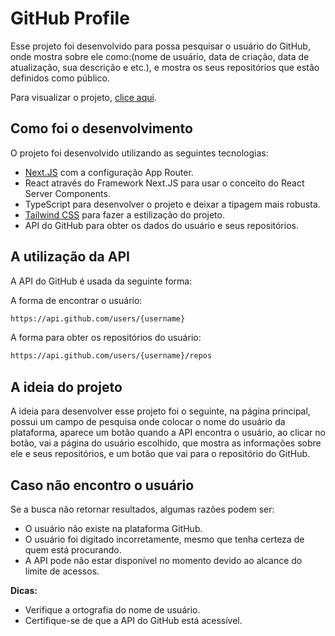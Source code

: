 # GitHub Profile

Esse projeto foi desenvolvido para possa pesquisar o usuário do GitHub, onde mostra sobre ele como:(nome de usuário, data de criação, data de atualização, sua descrição e etc.), e mostra os seus repositórios que estão definidos como público.

Para visualizar o projeto, [clice aqui](https://github-profile-lac.vercel.app).

## Como foi o desenvolvimento

O projeto foi desenvolvido utilizando as seguintes tecnologias:

- [Next.JS](https://nextjs.org/) com a configuração App Router.
- React através do Framework Next.JS para usar o conceito do React Server Components.
- TypeScript para desenvolver o projeto e deixar a tipagem mais robusta.
- [Tailwind CSS](https://tailwindcss.com/) para fazer a estilização do projeto.
- API do GitHub para obter os dados do usuário e seus repositórios.

## A utilização da API

A API do GitHub é usada da seguinte forma:

A forma de encontrar o usuário:
``` bash
https://api.github.com/users/{username}
```

A forma para obter os repositórios do usuário:
``` bash
https://api.github.com/users/{username}/repos
```

## A ideia do projeto

A ideia para desenvolver esse projeto foi o seguinte, na página principal, possui um campo de pesquisa onde colocar o nome do usuário da plataforma, aparece um botão quando a API encontra o usuário, ao clicar no botão, vai a página do usuário escolhido, que mostra as informações sobre ele e seus repositórios, e um botão que vai para o repositório do GitHub.

## Caso não encontro o usuário

Se a busca não retornar resultados, algumas razões podem ser:

- O usuário não existe na plataforma GitHub.
- O usuário foi digitado incorretamente, mesmo que tenha certeza de quem está procurando.
- A API pode não estar disponível no momento devido ao alcance do limite de acessos.

**Dicas:**

- Verifique a ortografia do nome de usuário.
- Certifique-se de que a API do GitHub está acessível.
